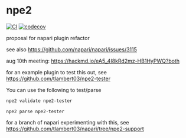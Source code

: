 # npe2

[![CI](https://github.com/napari/npe2/actions/workflows/ci.yml/badge.svg)](https://github.com/napari/npe2/actions/workflows/ci.yml)
[![codecov](https://codecov.io/gh/napari/npe2/branch/main/graph/badge.svg?token=FTH635x542)](https://codecov.io/gh/napari/npe2)

proposal for napari plugin refactor

see also https://github.com/napari/napari/issues/3115

aug 10th meeting: https://hackmd.io/eA5_4I8kRd2mz-HB1HyPWQ?both


for an example plugin to test this out, see https://github.com/tlambert03/npe2-tester

You can use the following to test/parse

```bash
npe2 validate npe2-tester
```

```
npe2 parse npe2-tester
```

for a branch of napari experimenting with this, see https://github.com/tlambert03/napari/tree/npe2-support
